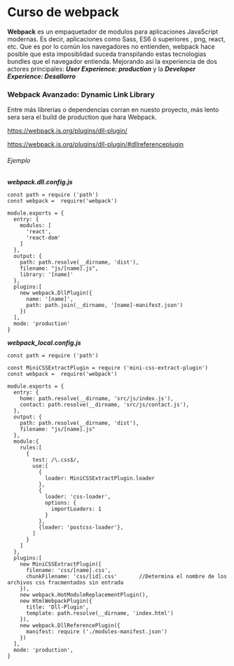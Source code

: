 # Curso de webpack

**Webpack** es un empaquetador de modulos para aplicaciones JavaScript modernas. Es decir, aplicaciones como Sass, ES6 ó superiores , png, react, etc. Que es por lo común los navegadores no entienden, webpack hace posible que esta imposiblidad suceda transpilando estas tecnologias bundles que el navegador entienda. Mejorando asi la experiencia de dos actores principales: ***User Experience: production*** y la ***Developer Experience: Desallorro***

### Webpack Avanzado: Dynamic Link Library

Entre más librerias o dependencias corran en nuesto proyecto, más lento sera sera el build de production que hara Webpack.

https://webpack.js.org/plugins/dll-plugin/

https://webpack.js.org/plugins/dll-plugin/#dllreferenceplugin

###### Ejemplo

***webpack.dll.config.js***

```
const path = require ('path')
const webpack =  require('webpack')

module.exports = {
  entry: {
    modules: [
      'react',
      'react-dom'
    ]
  },
  output: {
    path: path.resolve(__dirname, 'dist'),
    filename: "js/[name].js",
    library: '[name]'
  },
  plugins:[
    new webpack.DllPlugin({
      name: '[name]',
      path: path.join(__dirname, '[name]-manifest.json')
    })
  ],
  mode: 'production'
}
```

***webpack_local.config.js***

```
const path = require ('path')

const MiniCSSExtractPlugin = require ('mini-css-extract-plugin')
const webpack =  require('webpack')

module.exports = {
  entry: {
    home: path.resolve(__dirname, 'src/js/index.js'),
    contact: path.resolve(__dirname, 'src/js/contact.js'),
  },
  output: {
    path: path.resolve(__dirname, 'dist'),
    filename: "js/[name].js"
  },
  module:{
    rules:[
      {
        test: /\.css$/,
        use:[
          {
            loader: MiniCSSExtractPlugin.loader
          },
          {
            loader: 'css-loader',
            options: {
              importLoaders: 1
            }
          },
          {loader: 'postcss-loader'},
        ]
      }
    ]
  },
  plugins:[
    new MiniCSSExtractPlugin({
      filename: 'css/[name].css',
      chunkFilename: 'css/[id].css'       //Determina el nombre de los archivos css fracmentados sin entrada
    }),
    new webpack.HotModuleReplacementPlugin(),
    new HtmlWebpackPlugin({
      title: 'Dll-Plugin',
      template: path.resolve(__dirname, 'index.html')
    }),
    new webpack.DllReferencePlugin({
      manifest: require ('./modules-manifest.json')
    })
  ],
  mode: 'production',
}
```